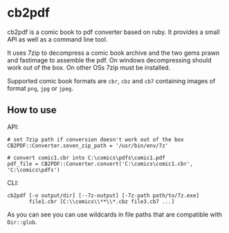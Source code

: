 # cb2pdf

cb2pdf is a comic book to pdf converter based on ruby. It provides a small API
as well as a command line tool.

It uses 7zip to decompress a comic book archive and the two gems prawn and fastimage
to assemble the pdf. On windows decompressing should work out of the box. On other OSs
7zip must be installed.

Supported comic book formats are `cbr`, `cbz` and `cb7` containing images of format
`png`, `jpg` or `jpeg`.
 
## How to use
API:

    # set 7zip path if conversion doesn't work out of the box
    CB2PDF::Converter.seven_zip_path = '/usr/bin/env/7z'
      
    # convert comic1.cbr into C:\comics\pdfs\comic1.pdf
    pdf_file = CB2PDF::Converter.convert('C:\comics\comic1.cbr', 'C:\comics\pdfs')
    
CLI:

    cb2pdf [-o output/dir] [--7z-output] [-7z-path path/to/7z.exe]
           file1.cbr [C:\\comics\\**\\*.cbz file3.cb7 ...]
           
As you can see you can use wildcards in file paths that are compatible with `Dir::glob`.
